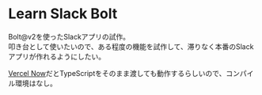 # Learn Slack Bolt
Bolt@v2を使ったSlackアプリの試作。  
叩き台として使いたいので、ある程度の機能を試作して、滞りなく本番のSlackアプリが作れるようにしたい。

[Vercel Now](https://vercel.com/)だとTypeScriptをそのまま渡しても動作するらしいので、コンパイル環境はなし。